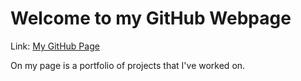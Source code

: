 # Welcome to my GitHub Webpage

Link: [My GitHub Page](https://scannon2k.github.io/)

On my page is a portfolio of projects that I've worked on.